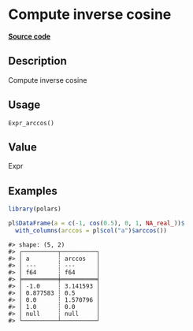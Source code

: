

# Compute inverse cosine

[**Source code**](https://github.com/pola-rs/r-polars/tree/8387e0a88c6889e6449b053999aada405c241066/R/after-wrappers.R#L20)

## Description

Compute inverse cosine

## Usage

<pre><code class='language-R'>Expr_arccos()
</code></pre>

## Value

Expr

## Examples

``` r
library(polars)

pl$DataFrame(a = c(-1, cos(0.5), 0, 1, NA_real_))$
  with_columns(arccos = pl$col("a")$arccos())
```

    #> shape: (5, 2)
    #> ┌──────────┬──────────┐
    #> │ a        ┆ arccos   │
    #> │ ---      ┆ ---      │
    #> │ f64      ┆ f64      │
    #> ╞══════════╪══════════╡
    #> │ -1.0     ┆ 3.141593 │
    #> │ 0.877583 ┆ 0.5      │
    #> │ 0.0      ┆ 1.570796 │
    #> │ 1.0      ┆ 0.0      │
    #> │ null     ┆ null     │
    #> └──────────┴──────────┘
